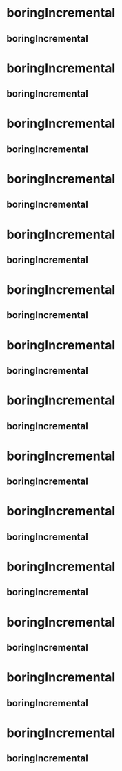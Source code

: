 # boringIncremental
## boringIncremental
# boringIncremental
## boringIncremental
# boringIncremental
## boringIncremental
# boringIncremental
## boringIncremental
# boringIncremental
## boringIncremental
# boringIncremental
## boringIncremental
# boringIncremental
## boringIncremental
# boringIncremental
## boringIncremental
# boringIncremental
## boringIncremental
# boringIncremental
## boringIncremental
# boringIncremental
## boringIncremental
# boringIncremental
## boringIncremental
# boringIncremental
## boringIncremental
# boringIncremental
## boringIncremental
